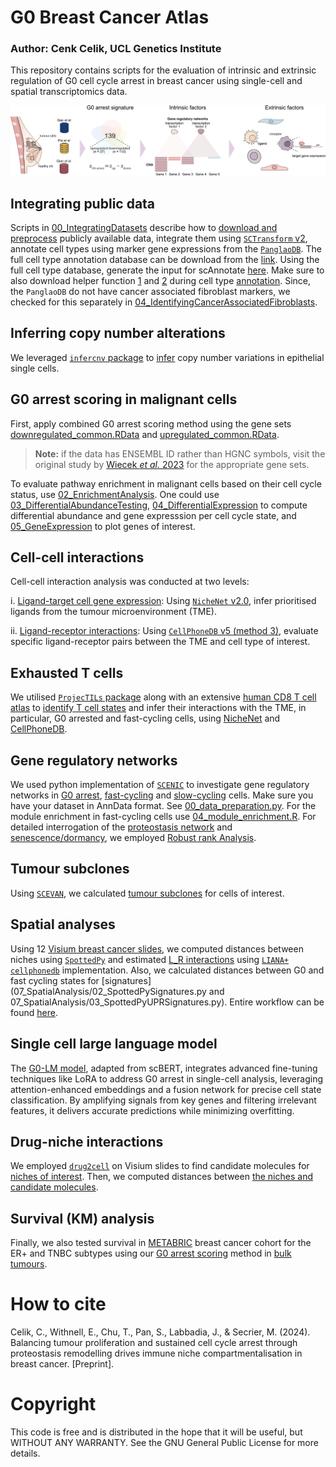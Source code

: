# G0 Breast Cancer Atlas 

### Author: Cenk Celik, UCL Genetics Institute
This repository contains scripts for the evaluation of intrinsic and extrinsic regulation of G0 cell cycle arrest in breast cancer using single-cell and spatial transcriptomics data.

![Graphical abstract](img/graphical_abstract.jpg)

## Integrating public data

Scripts in [00_IntegratingDatasets](00_IntegratingDatasets) describe how to [download and preprocess](00_IntegratingDatasets/01_CreateObjectsFromPublicData.R) publicly available data, integrate them using [`SCTransform` v2](00_IntegratingDatasets/02_IntegrateDatasetswithSCTransform.R), annotate cell types using marker gene expressions from the [`PanglaoDB`](https://panglaodb.se). The full cell type annotation database can be download from the [link](https://panglaodb.se/markers/PanglaoDB_markers_27_Mar_2020.tsv.gz). Using the full cell type database, generate the input for scAnnotate [here](00_IntegratingDatasets/03_a_CreateAnnotationDatabase.R). Make sure to also download helper function [1](00_IntegratingDatasets/03_a1_gene_sets_prepare.r) and [2](00_IntegratingDatasets/03_a1_gene_sets_prepare.R) during cell type [annotation](00_IntegratingDatasets/03_b_AnnotateIntegratedDataset.R). Since, the `PanglaoDB` do not have cancer associated fibroblast markers, we checked for this separately in [04_IdentifyingCancerAssociatedFibroblasts](00_IntegratingDatasets/04_IdentifyingCancerAssociatedFibroblasts.R).

## Inferring copy number alterations

We leveraged [`infercnv` package](https://github.com/broadinstitute/infercnv) to [infer](01_InferCNV/01_InferCopyNumberVariations.R) copy number variations in epithelial single cells.

## G0 arrest scoring in malignant cells

First, apply combined G0 arrest scoring method using the gene sets [downregulated_common.RData](02_G0arrestInMalignantCells/data/downregulated_common.RData) and [upregulated_common.RData](02_G0arrestInMalignantCells/data/upregulated_common.RData).
> **Note:** if the data has ENSEMBL ID rather than HGNC symbols, visit the original study by [Wiecek *et al.* 2023](https://github.com/secrierlab/CancerG0Arrest) for the appropriate gene sets.

To evaluate pathway enrichment in malignant cells based on their cell cycle status, use [02_EnrichmentAnalysis](02_G0arrestInMalignantCells/02_EnrichmentAnalysis.R). One could use [03_DifferentialAbundanceTesting](02_G0arrestInMalignantCells/03_DifferentialAbundanceTesting.R), [04_DifferentialExpression](02_G0arrestInMalignantCells/04_DifferentialExpression.R) to compute differential abundance and gene expresssion per cell cycle state, and [05_GeneExpression](02_G0arrestInMalignantCells/05_GeneExpression.R) to plot genes of interest.

## Cell-cell interactions

Cell-cell interaction analysis was conducted at two levels:

i. [Ligand-target cell gene expression](03_CellCellInteractions/01_NicheNetAnalysis.R): Using [`NicheNet` v2.0](https://github.com/saeyslab/nichenetr/tree/master), infer prioritised ligands from the tumour microenvironment (TME).

ii. [Ligand-receptor interactions](03_CellCellInteractions/02_CellPhoneDBanalysis.py): Using [`CellPhoneDB` v5 (method 3)](https://cellphonedb.readthedocs.io/en/latest/), evaluate specific ligand-receptor pairs between the TME and cell type of interest.

## Exhausted T cells

We utilised [`ProjecTILs` package](https://github.com/carmonalab/ProjecTILs) along with an extensive [human CD8 T cell atlas](https://doi.org/10.6084/m9.figshare.23608308) to [identify T cell states](04_InvestigatingCD8TcellExhaustion/01_CD8TcellExhaustion.R[) and infer their interactions with the TME, in particular, G0 arrested and fast-cycling cells, using [NicheNet](04_InvestigatingCD8TcellExhaustion/02_CellCellInteractionsInCD8Tcells.R) and [CellPhoneDB](04_InvestigatingCD8TcellExhaustion/03_TexCellPhoneDB.py).

## Gene regulatory networks

We used python implementation of [`SCENIC`](https://pyscenic.readthedocs.io/en/latest/) to investigate gene regulatory networks in [G0 arrest](05_GeneRegulatoryNetworks/01_G0_arrested_gene_regulatory_networks.py), [fast-cycling](05_GeneRegulatoryNetworks/02_Fast_cycling_gene_regulatory_networks.py) and [slow-cycling](05_GeneRegulatoryNetworks/03_Slow_cycling_gene_regulatory_networks.py) cells. Make sure you have your dataset in AnnData format. See [00_data_preparation.py](05_GeneRegulatoryNetworks/00_data_preparation.py). For the module enrichment in fast-cycling cells use [04_module_enrichment.R](05_GeneRegulatoryNetworks/04_module_enrichment.R). For detailed interrogation of the [proteostasis network](05_GeneRegulatoryNetworks/05_robust_rank_analysis_gsea.R) and [senescence/dormancy](05_GeneRegulatoryNetworks/06_senescence_dormancy_density.R), we employed [Robust rank Analysis](https://github.com/chuiqin/irGSEA).

## Tumour subclones

Using [`SCEVAN`](https://github.com/AntonioDeFalco/SCEVAN), we calculated [tumour subclones](06_TumourClones/01_TumourClones.R) for cells of interest.

## Spatial analyses

Using 12 [Visium breast cancer slides](https://zenodo.org/records/10371890), we computed distances between niches using [`SpottedPy`](https://github.com/secrierlab/SpottedPy/tree/main) and estimated [L_R interactions](07_SpatialAnalysis/04_SpatialCellPhoneDB.py) using [`LIANA+`](https://liana-py.readthedocs.io/en/latest/) [`cellphonedb`](https://cellphonedb.readthedocs.io/en/latest/) implementation. Also, we calculated distances between G0 and fast cycling states for [signatures](07_SpatialAnalysis/02_SpottedPySignatures.py and 07_SpatialAnalysis/03_SpottedPyUPRSignatures.py). Entire workflow can be found [here](07_SpatialAnalysis/).

## Single cell large language model

The [G0-LM model](https://github.com/secrierlab/G0-LM), adapted from scBERT, integrates advanced fine-tuning techniques like LoRA to address G0 arrest in single-cell analysis, leveraging attention-enhanced embeddings and a fusion network for precise cell state classification. By amplifying signals from key genes and filtering irrelevant features, it delivers accurate predictions while minimizing overfitting.

## Drug-niche interactions

We employed [`drug2cell`](https://drug2cell.readthedocs.io) on Visium slides to find candidate molecules for [niches of interest](09_DrugNicheInteractions/01_DrugNichePredictions.py). Then, we computed distances between [the niches and candidate molecules](09_DrugNicheInteractions/02_DrugNicheSpottedPyAnalysis.py).

## Survival (KM) analysis

Finally, we also tested survival in [METABRIC](https://www.cbioportal.org/study/summary?id=brca_metabric) breast cancer cohort for the ER+ and TNBC subtypes using our [G0 arrest scoring](https://github.com/secrierlab/CancerG0Arrest) method in [bulk tumours](10_SurvivalAnalysis/01_METABRIC_survival_test_adjusted_curves.R).

# How to cite

Celik, C., Withnell, E., Chu, T., Pan, S., Labbadia, J., & Secrier, M. (2024). Balancing tumour proliferation and sustained cell cycle arrest through proteostasis remodelling drives immune niche compartmentalisation in breast cancer. [Preprint].

# Copyright
This code is free and is distributed in the hope that it will be useful, but WITHOUT ANY WARRANTY. See the GNU General Public License for more details.
